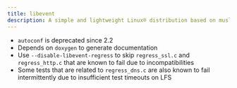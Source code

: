 ```yaml
---
title: libevent
description: A simple and lightweight Linux® distribution based on musl libc and toybox
---
```


- `autoconf` is deprecated since 2.2
- Depends on `doxygen` to generate documentation
- Use `--disable-libevent-regress` to skip `regress_ssl.c` and `regress_http.c` that are known to fail due to incompatibilities
- Some tests that are related to `regress_dns.c` are also known to fail intermittently due to insufficient test timeouts on LFS
